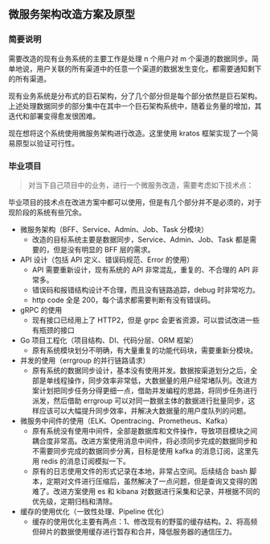 ## 微服务架构改造方案及原型

### 简要说明

需要改造的现有业务系统的主要工作是处理 n 个用户对 m 个渠道的数据同步。简单地说，用户关联的所有渠道中的任意一个渠道的数据发生变化，都需要通知剩下的所有渠道。

现有业务系统是分布式的巨石架构，分了几个部分但是每个部分依然是巨石架构。 上述处理数据同步的部分集中在其中一个巨石架构系统中，随着业务量的增加，其迭代和部署变得愈发很困难。

现在想将这个系统使用微服务架构进行改造。这里使用 kratos 框架实现了一个简易原型以验证可行性。

### 毕业项目

> 对当下自己项目中的业务，进行一个微服务改造，需要考虑如下技术点：

毕业项目的技术点在改进方案中都可以使用，但是有几个部分并不是必须的，对于现阶段的系统有些冗余。

- 微服务架构（BFF、Service、Admin、Job、Task 分模块）
  - 改造的目标系统主要是数据同步，Service、Admin、Job、Task 都是需要的，但是没有明显的 BFF 层的需求。
- API 设计（包括 API 定义、错误码规范、Error 的使用）
  - API 需要重新设计，现有系统的 API 非常混乱，重复的、不合理的 API 非常多。
  - 错误码和报错结构设计不合理，而且没有链路追踪，debug 时非常吃力。
  - http code 全是 200，每个请求都需要判断有没有错误码。
- gRPC 的使用
  - 现有接口已经用上了 HTTP2，但是 grpc 会更省资源，可以尝试改进一些有瓶颈的接口
- Go 项目工程化（项目结构、DI、代码分层、ORM 框架）
  - 原有系统模块划分不明确，有大量重复的功能代码块，需要重新分模块。
- 并发的使用（errgroup 的并行链路请求）
  - 原有系统的数据同步设计，基本没有使用并发。数据按渠道划分之后，全部是单线程操作，同步效率非常低，大数据量的用户经常堵队列。改进方案计划把同步任务分得更细一点，借助并发编程的思路，将同步任务进行派发，然后借助 errgroup 可以对同一数据主体的数据进行批量同步，这样应该可以大幅提升同步效率，并解决大数据量的用户度队列的问题。
- 微服务中间件的使用（ELK、Opentracing、Prometheus、Kafka）
  - 原有系统没有使用中间件，全部是数据库和文件操作，导致项目模块之间耦合度非常高。改进方案使用消息中间件，将必须同步完成的数据同步和不需要同步完成的数据同步分离，目标是使用 kafka 的消息订阅，这里先用 redis 的消息订阅模拟一下。
  - 原有的日志使用文件的形式记录在本地，非常占空间。后续结合 bash 脚本，定期对文件进行压缩后，虽然解决了一点问题，但是查询又变得的困难了。改进方案使用 es 和 kibana 对数据进行采集和记录，并根据不同的优先级，定期归档和清除。
- 缓存的使用优化（一致性处理、Pipeline 优化）
  - 缓存的使用优化主要有两点：1、修改现有的野蛮的缓存结构。2、将高频但碎片的数据使用缓存进行暂存和合并，降低服务器的通信压力。
